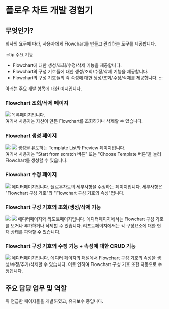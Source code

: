 # 플로우 차트 개발 경험기

## 무엇인가?

회사의 요구에 따라, 사용자에게 Flowchart를 만들고 관리하는 도구를 제공합니다.

:::tip 주요 기능
- Flowchart에 대한 생성/조회/수정/삭제 기능을 제공합니다.
- Flowchart의 구성 기호들에 대한 생성/조회/수정/삭제 기능을 제공합니다.
- Flowchart의 구성 기호들의 각 속성에 대한 생성/조회/수정/삭제를 제공합니다.
:::

아래는 주요 개발 항목에 대한 예시입니다.

### Flowchart <b>조회/삭제</b> 페이지
![](https://imgur.com/Io2eLWv.png)
목록페이지입니다.  
여기서 사용자는 자신이 만든 Flowchart를 조회하거나 삭제할 수 있습니다.

### Flowchart <b>생성</b> 페이지
![](https://imgur.com/TZL8nQo.png)
![](https://imgur.com/1TZ3bu8.png)
생성을 유도하는 Template List와 Preview 페이지입니다.  
여기서 사용자는 "Start from scratch 버튼" 또는 "Choose Template 버튼"을 눌러 Flowchart를 생성할 수 있습니다.

### Flowchart <b>수정</b> 페이지
![](https://imgur.com/nOf9QtD.png)
에디터페이지입니다.
플로우차트의 세부사항을 수정하는 페이지입니다.
세부사항은 "Flowchart 구성 기호"와 "Flowchart 구성 기호의 속성"입니다. 

### Flowchart 구성 기호의 조회/생성/삭제 기능
![](CellReadCreateDelete.git)
![](https://imgur.com/syYW517.png)
에디터페이지와 리포트페이지입니다.
에디터페이지에서는 Flowchart 구성 기호를 보거나 추가하거나 삭제할 수 있습니다.
리포트페이지에서는 각 구성요소에 대한 현재 상태를 파악할 수 있습니다.

### Flowchart 구성 기호의 수정 기능 + 속성에 대한 CRUD 기능
![](CellUpdate.git)
에디터페이지입니다.
에디터 페이지의 패널에서 Flowchart 구성 기호의 속성을 생성/수정/추가/삭제할 수 있습니다.
이로 인하여 Flowchart 구성 기호 또한 자동으로 수정됩니다.

## 주요 담당 업무 및 역할
위 언급한 페이지들을 개발하였고, 유지보수 중입니다.
